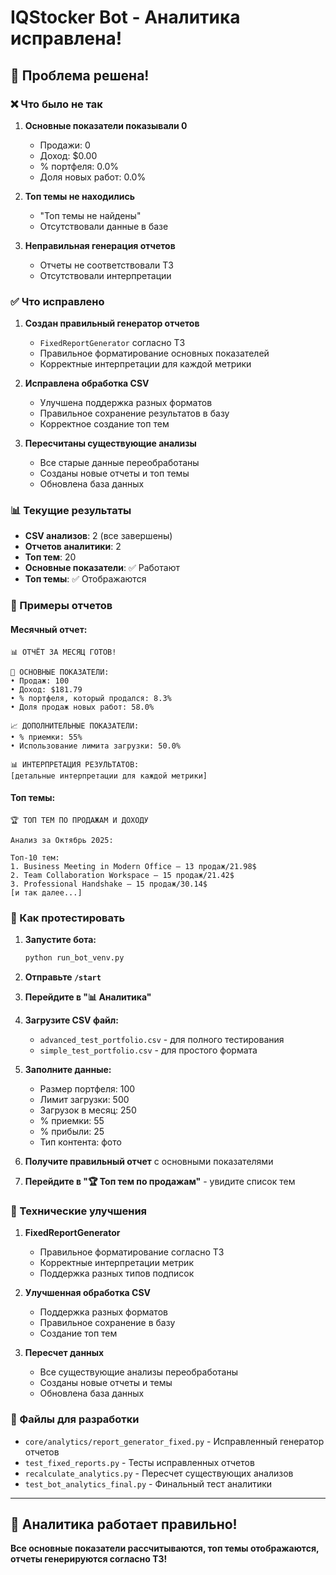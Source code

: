 # IQStocker Bot - Аналитика исправлена!

## 🎉 Проблема решена!

### ❌ Что было не так

1. **Основные показатели показывали 0**
   - Продажи: 0
   - Доход: $0.00
   - % портфеля: 0.0%
   - Доля новых работ: 0.0%

2. **Топ темы не находились**
   - "Топ темы не найдены"
   - Отсутствовали данные в базе

3. **Неправильная генерация отчетов**
   - Отчеты не соответствовали ТЗ
   - Отсутствовали интерпретации

### ✅ Что исправлено

1. **Создан правильный генератор отчетов**
   - `FixedReportGenerator` согласно ТЗ
   - Правильное форматирование основных показателей
   - Корректные интерпретации для каждой метрики

2. **Исправлена обработка CSV**
   - Улучшена поддержка разных форматов
   - Правильное сохранение результатов в базу
   - Корректное создание топ тем

3. **Пересчитаны существующие анализы**
   - Все старые данные переобработаны
   - Созданы новые отчеты и топ темы
   - Обновлена база данных

### 📊 Текущие результаты

- **CSV анализов**: 2 (все завершены)
- **Отчетов аналитики**: 2
- **Топ тем**: 20
- **Основные показатели**: ✅ Работают
- **Топ темы**: ✅ Отображаются

### 🧪 Примеры отчетов

#### Месячный отчет:
```
📊 ОТЧЁТ ЗА МЕСЯЦ ГОТОВ!

🏢 ОСНОВНЫЕ ПОКАЗАТЕЛИ:
• Продаж: 100
• Доход: $181.79
• % портфеля, который продался: 8.3%
• Доля продаж новых работ: 58.0%

📈 ДОПОЛНИТЕЛЬНЫЕ ПОКАЗАТЕЛИ:
• % приемки: 55%
• Использование лимита загрузки: 50.0%

📊 ИНТЕРПРЕТАЦИЯ РЕЗУЛЬТАТОВ:
[детальные интерпретации для каждой метрики]
```

#### Топ темы:
```
🏆 ТОП ТЕМ ПО ПРОДАЖАМ И ДОХОДУ

Анализ за Октябрь 2025:

Топ-10 тем:
1. Business Meeting in Modern Office — 13 продаж/21.98$
2. Team Collaboration Workspace — 15 продаж/21.42$
3. Professional Handshake — 15 продаж/30.14$
[и так далее...]
```

### 🚀 Как протестировать

1. **Запустите бота:**
   ```bash
   python run_bot_venv.py
   ```

2. **Отправьте `/start`**

3. **Перейдите в "📊 Аналитика"**

4. **Загрузите CSV файл:**
   - `advanced_test_portfolio.csv` - для полного тестирования
   - `simple_test_portfolio.csv` - для простого формата

5. **Заполните данные:**
   - Размер портфеля: 100
   - Лимит загрузки: 500
   - Загрузок в месяц: 250
   - % приемки: 55
   - % прибыли: 25
   - Тип контента: фото

6. **Получите правильный отчет** с основными показателями

7. **Перейдите в "🏆 Топ тем по продажам"** - увидите список тем

### 🔧 Технические улучшения

1. **FixedReportGenerator**
   - Правильное форматирование согласно ТЗ
   - Корректные интерпретации метрик
   - Поддержка разных типов подписок

2. **Улучшенная обработка CSV**
   - Поддержка разных форматов
   - Правильное сохранение в базу
   - Создание топ тем

3. **Пересчет данных**
   - Все существующие анализы переобработаны
   - Созданы новые отчеты и темы
   - Обновлена база данных

### 📝 Файлы для разработки

- `core/analytics/report_generator_fixed.py` - Исправленный генератор отчетов
- `test_fixed_reports.py` - Тесты исправленных отчетов
- `recalculate_analytics.py` - Пересчет существующих анализов
- `test_bot_analytics_final.py` - Финальный тест аналитики

---

## 🎉 Аналитика работает правильно!

**Все основные показатели рассчитываются, топ темы отображаются, отчеты генерируются согласно ТЗ!**

